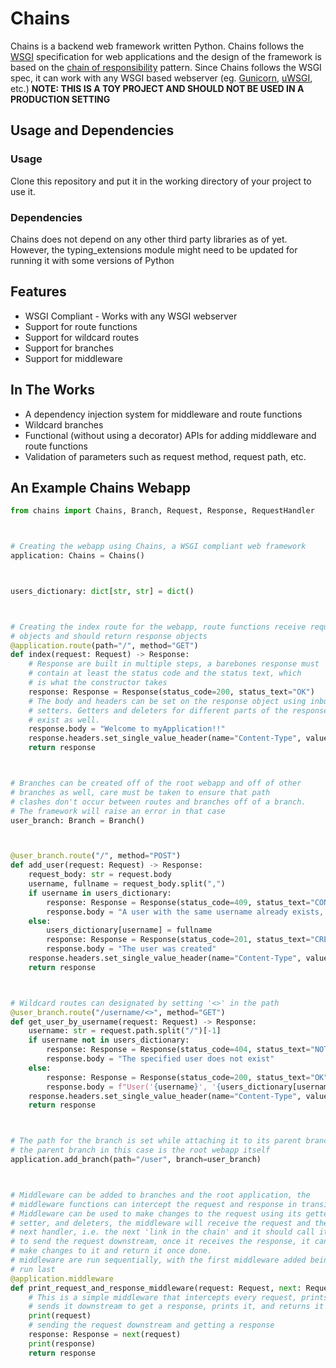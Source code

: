 # Chains
Chains is a backend web framework written Python. Chains follows the [WSGI](https://peps.python.org/pep-3333/) specification for web applications and the design of the framework is based on the [chain of responsibility](https://refactoring.guru/design-patterns/chain-of-responsibility) pattern.
Since Chains follows the WSGI spec, it can work with any WSGI based webserver (eg. [Gunicorn](https://gunicorn.org/), [uWSGI](https://uwsgi-docs.readthedocs.io), etc.)
**NOTE: THIS IS A TOY PROJECT AND SHOULD NOT BE USED IN A PRODUCTION SETTING**



## Usage and Dependencies
### Usage
Clone this repository and put it in the working directory of your project to use it.
### Dependencies
Chains does not depend on any other third party libraries as of yet. However, the typing_extensions module might need to be updated for running it with some versions
of Python

## Features

 - WSGI Compliant - Works with any WSGI webserver
 - Support for route functions
 - Support for wildcard routes
 - Support for branches
 - Support for middleware
 
## In The Works
 
 - A dependency injection system for middleware and route functions
 - Wildcard branches
 - Functional (without using a decorator) APIs for adding middleware and route functions
 - Validation of parameters such as request method, request path, etc.
 
## An Example Chains Webapp
```py
from chains import Chains, Branch, Request, Response, RequestHandler



# Creating the webapp using Chains, a WSGI compliant web framework
application: Chains = Chains()



users_dictionary: dict[str, str] = dict()



# Creating the index route for the webapp, route functions receive request
# objects and should return response objects
@application.route(path="/", method="GET")
def index(request: Request) -> Response:
    # Response are built in multiple steps, a barebones response must
    # contain at least the status code and the status text, which
    # is what the constructor takes
    response: Response = Response(status_code=200, status_text="OK")
    # The body and headers can be set on the response object using inbuilt
    # setters. Getters and deleters for different parts of the response
    # exist as well.
    response.body = "Welcome to myApplication!!"
    response.headers.set_single_value_header(name="Content-Type", value="text/plain").set_single_value_header(name="Content-Length", value=len(response.body))
    return response



# Branches can be created off of the root webapp and off of other
# branches as well, care must be taken to ensure that path
# clashes don't occur between routes and branches off of a branch.
# The framework will raise an error in that case
user_branch: Branch = Branch()



@user_branch.route("/", method="POST")
def add_user(request: Request) -> Response:
    request_body: str = request.body
    username, fullname = request_body.split(",")
    if username in users_dictionary:
        response: Response = Response(status_code=409, status_text="CONFLICT")
        response.body = "A user with the same username already exists, please choose a different username"
    else:
        users_dictionary[username] = fullname
        response: Response = Response(status_code=201, status_text="CREATED")
        response.body = "The user was created"
    response.headers.set_single_value_header(name="Content-Type", value="text/plain").set_single_value_header(name="Content-Length", value=len(response.body))
    return response



# Wildcard routes can designated by setting '<>' in the path
@user_branch.route("/username/<>", method="GET")
def get_user_by_username(request: Request) -> Response:
    username: str = request.path.split("/")[-1]
    if username not in users_dictionary:
        response: Response = Response(status_code=404, status_text="NOT FOUND")
        response.body = "The specified user does not exist"
    else:
        response: Response = Response(status_code=200, status_text="OK")
        response.body = f"User('{username}', '{users_dictionary[username]}')"
    response.headers.set_single_value_header(name="Content-Type", value="text/plain").set_single_value_header(name="Content-Length", value=len(response.body))
    return response



# The path for the branch is set while attaching it to its parent branch
# the parent branch in this case is the root webapp itself
application.add_branch(path="/user", branch=user_branch)



# Middleware can be added to branches and the root application, the
# middleware functions can intercept the request and response in transit.
# Middleware can be used to make changes to the request using its getter,
# setter, and deleters, the middleware will receive the request and the
# next handler, i.e. the next 'link in the chain' and it should call it
# to send the request downstream, once it receives the response, it can
# make changes to it and return it once done.
# middleware are run sequentially, with the first middleware added being
# run last
@application.middleware
def print_request_and_response_middleware(request: Request, next: RequestHandler) -> Response:
    # This is a simple middleware that intercepts every request, prints it
    # sends it downstream to get a response, prints it, and returns it
    print(request)
    # sending the request downstream and getting a response
    response: Response = next(request)
    print(response)
    return response

```